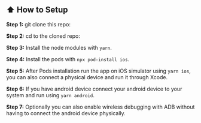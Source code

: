 ## :arrow_up: How to Setup

**Step 1:** git clone this repo:

**Step 2:** cd to the cloned repo:

**Step 3:** Install the node modules with `yarn`.

**Step 4:** Install the pods with `npx pod-install ios`.

**Step 5:** After Pods installation run the app on iOS simulator using `yarn ios`, you can also connect a physical device and run it through Xcode.

**Step 6:** If you have android device connect your android device to your system and run using `yarn android`.

**Step 7:** Optionally you can also enable wireless debugging with ADB without having to connect the android device physically.
